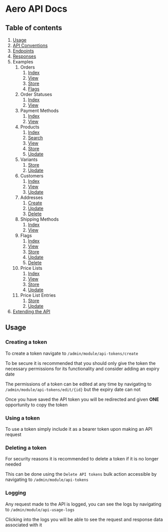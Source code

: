 # Aero API Docs

## Table of contents

1. [Usage](#usage)
2. [API Conventions](CONVENTIONS.md)
3. [Endpoints](ENDPOINTS.md)
4. [Responses](RESPONSES.md)
5. Examples
   1. Orders
      1. [Index](Examples/Order/INDEX.md)
      2. [View](Examples/Order/VIEW.md)
      3. [Store](Examples/Order/STORE.md)
      4. [Flags](Examples/Order/FLAGS.md)
   2. Order Statuses
      1. [Index](Examples/OrderStatus/INDEX.md)
      2. [View](Examples/OrderStatus/VIEW.md)
   3. Payment Methods
      1. [Index](Examples/PaymentMethod/INDEX.md)
      2. [View](Examples/PaymentMethod/VIEW.md)
   4. Products
      1. [Index](Examples/Product/INDEX.md)
      2. [Search](Examples/Product/SEARCH.md)
      3. [View](Examples/Product/VIEW.md)
      4. [Store](Examples/Product/STORE.md)
      5. [Update](Examples/Product/UPDATE.md)
   5. Variants
      1. [Store](Examples/Variant/STORE.md)
      2. [Update](Examples/Variant/UPDATE.md)
   6. Customers
       1. [Index](Examples/Customer/INDEX.md)
       2. [View](Examples/Customer/VIEW.md)
       3. [Update](Examples/Customer/UPDATE.md)
   7. Addresses
       1. [Create](Examples/Address/STORE.md)
       2. [Update](Examples/Address/UPDATE.md)
       3. [Delete](Examples/Address/DELETE.md)
   8. Shipping Methods
      1. [Index](Examples/ShippingMethod/INDEX.md)
      2. [View](Examples/ShippingMethod/VIEW.md)
   9. Flags
      1. [Index](Examples/Flag/INDEX.md)
      2. [View](Examples/Flag/VIEW.md)
      3. [Store](Examples/Flag/STORE.md)
      4. [Update](Examples/Flag/UPDATE.md)
      5. [Delete](Examples/Flag/DELETE.md)
   10. Price Lists
       1. [Index](Examples/PriceList/INDEX.md)
       2. [View](Examples/PriceList/VIEW.md)
       3. [Store](Examples/PriceList/STORE.md)
       4. [Update](Examples/PriceList/UPDATE.md)
   11. Price List Entries
       1. [Store](Examples/PriceListEntry/STORE.md)
       2. [Update](Examples/PriceListEntry/UPDATE.md)
6. [Extending the API](EXTENDING.md) 

## Usage

### Creating a token

To create a token navigate to `/admin/module/api-tokens/create`

To be secure it is recommended that you should only give the token the necessary permissions for its functionality and consider adding an expiry date

The permissions of a token can be edited at any time by navigating to `/admin/module/api-tokens/edit/{id}` but the expiry date can not

Once you have saved the API token you will be redirected and given **ONE** opportunity to copy the token

### Using a token

To use a token simply include it as a bearer token upon making an API request

### Deleting a token

For security reasons it is recommended to delete a token if it is no longer needed

This can be done using the `Delete API tokens` bulk action accessible by navigating to `/admin/module/api-tokens`

### Logging

Any request made to the API is logged, you can see the logs by navigating to `/admin/module/api-usage-logs`

Clicking into the logs you will be able to see the request and response data associated with it
